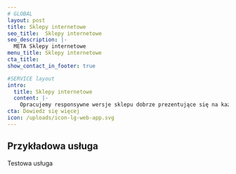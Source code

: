 ```yaml
---
# GLOBAL 
layout: post
title: Sklepy internetowe
seo_title:  Sklepy internetowe
seo_description: |-
  META Sklepy internetowe
menu_title: Sklepy internetowe
cta_title:
show_contact_in_footer: true

#SERVICE layout
intro: 
  title: Sklepy internetowe
  content: |-
    Opracujemy responsywne wersje sklepu dobrze prezentujące się na każdym urządzeniu. Stworzymy strukturę przyjazną wyszukiwarkom internetowym - dającą nieograniczone możliwości jego rozwoju. Otrzymasz także prosty i przejrzysty panel zarządzania.
cta: Dowiedz się więcej
icon: /uploads/icon-lg-web-app.svg
---
```

## Przykładowa usługa

Testowa usługa